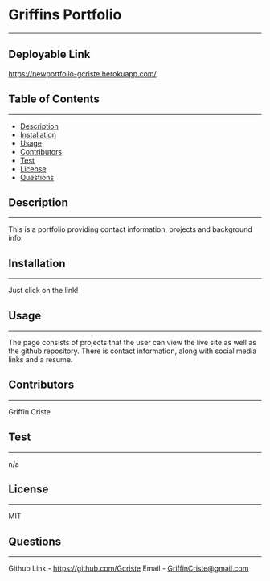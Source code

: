 
# Griffins Portfolio
---
## Deployable Link
https://newportfolio-gcriste.herokuapp.com/

## Table of Contents
---
* [Description](#Description)
* [Installation](#Installation)
* [Usage](#Usage)
* [Contributors](#Contributors)
* [Test](#Test)
* [License](#License)
* [Questions](#Questions)



## Description
---
This is a portfolio providing contact information, projects and background info.

## Installation 
---
Just click on the link!

## Usage 
---
The page consists of projects that the user can view the live site as well as the github repository. There is contact information, along with social media links and a resume.

## Contributors
---
Griffin Criste

## Test
---
n/a

## License
---
MIT

## Questions
---
Github Link - https://github.com/Gcriste
Email - GriffinCriste@gmail.com
